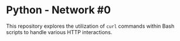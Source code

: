 # Python - Network #0

This repository explores the utilization of `curl` commands within Bash scripts to handle various HTTP interactions. 